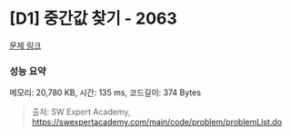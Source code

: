 # [D1] 중간값 찾기 - 2063 

[문제 링크](https://swexpertacademy.com/main/code/problem/problemDetail.do?contestProbId=AV5QPsXKA2UDFAUq) 

### 성능 요약

메모리: 20,780 KB, 시간: 135 ms, 코드길이: 374 Bytes



> 출처: SW Expert Academy, https://swexpertacademy.com/main/code/problem/problemList.do